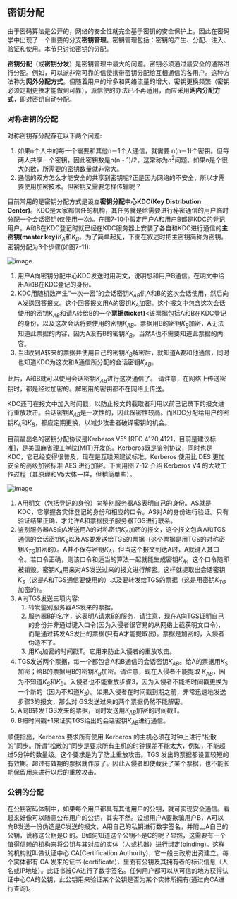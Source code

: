 ## 密钥分配

由于密码算法是公开的，网络的安全性就完全基于密钥的安全保护上。因此在密码学中出现了一个重要的分支**密钥管理**。密钥管理包括：密钥的产生、分配、注入、验证和使用。本节只讨论密钥的分配。

**密钥分配**（或**密钥分发**）是密钥管理中最大的问题。密钥必须通过最安全的通路进行分配。例如，可以派非常可靠的信使携带密钥分配给互相通信的各用户。这种方法称为**网外分配方式**。但随着用户的增多和网络流量的增大，密钥更换频繁（密钥必须定期更换才能做到可靠），派信使的办法已不再适用，而应采用**网内分配方式**，即对密钥自动分配。

### 对称密钥的分配

对称密钥存分配存在以下两个问题:
1. 如果n个人中的每一个需要和其他n－1个人通信，就需要 n(n－1)个密钥。但每两人共享一个密钥，因此密钥数是n(n - 1)/2。这常称为$n^2$问题。如果n是个很大的数，所需要的密钥数量就非常大。
2. 通信的双方怎么才能安全的共享到密钥呢?正是因为网络的不安全，所以才需要使用加密技术。但密钥又需要怎样传输呢？

目前常用的是密钥分配方式是设立**密钥分配中心KDC(Key Distribution Center)**。KDC是大家都信任的机构，其任务就是给需要进行秘密通信的用户临时分配一个会话密钥(仅使用一次)。在图7-10中假定用户A和用户B都是KDC的登记用户。A和B在KDC登记时就已经在KDC服务器上安装了各自和KDC进行通信的**主密钥(master key)**$K_A$和$K_B$。为了简单起见，下面在叙述时把主密钥简称为密钥。密钥分配为3个步骤(如图7-11):

![image](https://img2022.cnblogs.com/blog/2361214/202203/2361214-20220317123754464-1053507618.png)

1. 用户A向密钥分配中心KDC发送时用明文，说明想和用户B通信。在明文中给出A和B在KDC登记的身份。
2. KDC用随机数产生“一次一密”的会话密钥$K_{AB}$供A和B的这次会话使用，然后向A发送回答报文。这个回答报文用A的密钥$K_A$加密。这个报文中包含这次会话使用的密钥$K_{AB}$和请A转给B的一个**票据(ticket)**<该票据包括A和B在KDC登记的身份，以及这次会话将要使用的密钥$K_{AB}$。票据用B的密钥$K_B$加密，A无法知道此票据的内容，因为A没有B的密钥$K_B$，当然A也不需要知道此票据的内容。
3. 当B收到A转来的票据并使用自己的密钥$K_B$解密后，就知道A要和他通信，同时也知道KDC为这次和A通信所分配的会话密钥$K_{AB}$。

此后，A和B就可以使用会话密钥$K_{AB}$进行这次通信了。
请注意，在网络上传送密钥时，都是经过加密的。解密用的密钥都不在网络上传送。

KDC还可在报文中加入时间戳，以防止报文的截取者利用以前已记录下的报文进行重放攻击。会话密钥$K_{AB}$是一次性的，因此保密性较高。而KDC分配给用户的密钥$K_A$和$K_B$，都应定期更换，以减少攻击者破译密钥的机会。

目前最出名的密钥分配协议是Kerberos V5° [RFC 4120,4121，目前是建议标准]，是美国麻省理工学院(MIT)开发的。Kerberos既是鉴别协议，同时也是KDC，它已经变得很普及，现在是互联网建议标准。Kerberos 使用比 DES 更加安全的高级加密标准 AES 进行加密。下面用图 7-12 介绍 Kerberos V4 的大致工作过程（其原理和V5大体一样，但稍简单些）。

![image](https://img2022.cnblogs.com/blog/2361214/202203/2361214-20220317123740282-125750752.png)

1. A用明文（包括登记的身份）向鉴别服务器AS表明自己的身份。AS就是KDC，它掌握各实体登记的身份和相应的口令。AS对A的身份进行验证。只有验证结果正确，才允许A和票据授予服务器TGS进行联系。
2. 鉴别服务器AS向A发送用A的对称密钥$K_A$加密的报文，这个报文包含A和TGS通信的会话密钥$K_S$以及AS要发送给TGS的票据（这个票据是用TGS的对称密钥$K_{TG}$加密的）。A并不保存密钥$K_A$，但当这个报文到达A时，A就键入其口令。若口令正确，则该口令和适当的算法一起就能生成密钥$K_A$。这个口令随即被销毁。密钥$K_A$用来对AS发送过来的报文进行解密。这样就提取出会话密钥$K_S$（这是A和TGS通信要使用的）以及要转发给TGS的票据（这是用密钥$K_{TG}$加密的）。
3. A向TGS发送三项内容:
   1. 转发鉴别服务器AS发来的票据。
   2. 服务器B的名字，这表明A请求B的服务，请注意，现在A向TGS证明自己的身份并非通过键入口令(因为入侵者很容易的从网络上截获明文口令)，而是通过转发AS发出的票据(只有A才能提取出)。票据是加密的，入侵者伪造不了。 
   3. 用$K_S$加密的时间戳T。它用来防止入侵者的重放攻击。
4. TGS发送两个票据，每一个都包含A和B通信的会话密钥$K_{AB}$。给A的票据用$K_S$加密；给B的票据用B的密钥$K_B$加密。请注意，现在入侵者不能提取 $K_{AB}$，因为不知道$K_S$和$K_B$。入侵者也不能重放步骤3，因为入侵者不能把时间戳更换为一个新的（因为不知道$K_S$）。如果入侵者在时间戳到期之前，非常迅速地发送步骤3的报文，那么对 GS发送过来的两个票据仍然不能解密。
5. A向B转发TGS发来的票据，同时发送用$K_{AB}$加密的时间戳T。
6. B把时间戳+1来证实TGS给出的会话密钥$K_{AB}$进行通信。

顺便指出，Kerberos 要求所有使用 Kerberos 的主机必须在时钟上进行“松散的”同步。所谓“松散的”同步是要求所有主机的时钟误差不能太大，例如，不能超过5分钟的数量级。这个要求是为了防止重放攻击。TGS 发出的票据都设置较短的有效期。超过有效期的票据就作废了。因此入侵者即使截获了某个票据，也不能长期保留用来进行以后的重放攻击。

### 公钥的分配

在公钥密码体制中，如果每个用户都具有其他用户的公钥，就可实现安全通信。看起来好像可以随意公布用户的公钥，其实不然。设想用户A要欺骗用户B，A可以向B发送一份伪造是C发送的报文，A用自己的私钥进行数字签名，并附上A自己的公钥，谎称这公钥是C 的。B如何知道这个公钥不是C的呢？显然，这需要有一个值得信赖的机构来将公钥与其对应的实体（人或机器）进行绑定(binding)。这样的机构就叫做认证中心 CA(Certification Authority)，它一般由政府出资建立。每个实体都有 CA 发来的证书
(certificate)，里面有公钥及其拥有者的标识信息（人名或IP地址）。此证书被CA进行了数字签名。任何用户都可以从可信的地方获得认证中心CA的公钥，此公钥用来验证某个公钥是否为某个实体所拥有(通过向CA进行查询)。

